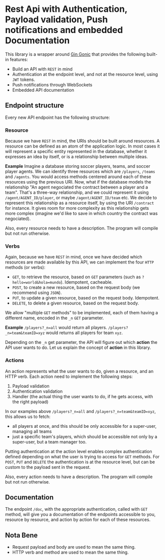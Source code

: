 # Rest Api with Authentication, Payload validation, Push notifications and embedded Documentation

This library is a wrapper around [Gin Gonic](https://github.com/wearkinetic/gin) that provides the following built-in features:
* Build an API with `REST` in mind
* Authentication at the endpoint level, and not at the resource level, using `JWT` tokens.
* Push notifications through WebSockets
* Embedded API documentation

## Endpoint structure

Every new API endpoint has the following structure:

### Resource
Because we have `REST` in mind, the URIs should be built around resources. A resource can be defined as an atom of the application logic. In most cases it will represent a specific entity represented in the database, whether it expresses an idea by itself, or is a relationship between multiple ideas.

**Example**
Imagine a database storing soccer players, teams, and soccer player agents. We can identify three resources which are `/players`, `/teams` and `/agents`. You would access methods centered around each of these resources using the previous URI. Now, what if the database models the relationship "An agent negociated the contract between a player and a team". That's a three-way relationship, and we could represent it using `/agent/AGENT_ID/player`, or maybe `/agent/AGENT_ID/team` etc. We decide to represent this relationship as a resource itself, by using the URI `/contract` for instance. It gives room for more complexity as this relationship gets more complex (imagine we'd like to save in which country the contract was negociated).

Also, every resource needs to have a description. The program will compile but not run otherwise.

### Verbs
Again, because we have `REST` in mind, once we have decided which resources are made available by this API, we can implement the four `HTTP` methods (or verbs):

* `GET`, to retrieve the resource, based on `GET` parameters (such as `?hello=world&hola=mundo`). Idempotent, cacheable.
* `POST`, to create a new resource, based on the request body (we recommend using `JSON`).
* `PUT`, to update a given resource, based on the request body. Idempotent.
* `DELETE`, to delete a given resource, based on the request body.

We allow "multiple `GET` methods" to be implemented, each of them having a different name, encoded in the `_n` `GET` parameter.

**Example**
`/players?_n=all` would return all players.
`/players?_n=team&teamID=xyz` would returns all players for team `xyz`.

Depending on the `_n` get parameter, the API will figure out which **action** the API user wants to do. Let us explain the concept of **action** in this library.

### Actions
An action represents what the user wants to do, given a resource, and an HTTP verb. Each action need to implement the following steps:
1. Payload validation
2. Authentication validation
3. Handler (the actual thing the user wants to do, if he gets access, with the right payload)

In our examples above `/players?_n=all` and `/players?_n=team&teamID=xyz`, this allows us to fetch:
* all players at once, and this should be only accessible for a super-user, managing all teams
* just a specific team's players, which should be accessible not only by a super-user, but a team manager too.

Putting authentication at the action level enables complex authentication defined depending on what the user is trying to access for `GET` methods. For `POST`, `PUT` and `DELETE` the authentication is at the resource level, but can be custom to the payload sent in the request.

Also, every action needs to have a description. The program will compile but not run otherwise.

## Documentation

The endpoint `/doc`, with the appropriate authentication, called with `GET` method, will give you a documentation of the endpoints accessible to you, resource by resource, and action by action for each of these resources.


## Nota Bene

* Request payload and body are used to mean the same thing.
* HTTP verb and method are used to mean the same thing.
